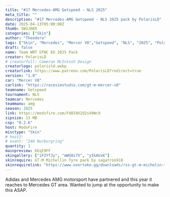 ```yaml
---
title: "#17 Mercedes-AMG Getspeed - NLS 2025"
meta_title: ""
description: "#17 Mercedes-AMG Getspeed - NLS 2025 pack by PolarisLD"
date: 2025-04-13T05:00:00Z
thumb: SW2J6KO
categories: ["Skin"]
author: "Theodora"
tags: ["Skin", "Mercedes", "Mercer V8","Getspeed", "NLS", "2025", "PolarisLD"]
draft: false
name: Team WRT GTWC EU 2025 Pack
creator: PolarisLD
# creatorfull: Cameron McIntosh Design
creatorlogo: polarisld.webp
creatorlink: https://www.patreon.com/PolarisLD?redirect=true
version: "1.0"
car: "Mercer V8"
carlink: "https://racesimstudio.com/gt-m-mercer-v8"
teamname: Getspeed
tournament: NLS
teamcar: Mercedes
teammanu: amg
season: 2025 
link: https://modsfire.com/Fd8I9X2O2sX9Wc9
zipsize: 13 MB
csp: "0.2.6"
host: ModsFire
misctype: "Skin"
# host2:
# event: "24H Nurburgring"
quantity: 1
mainpreview: KEqI9FF
skingallery: ["iFZYfJy", "mWG8i7X", "yIkAUxK"]
skinrequire: GT-M Michellin Tyre pack by sagatron918
skinrequirelink: "https://www.overtake.gg/downloads/rss-gt-m-michelin-tyre-pack.74460//"
---
```


Adidas and Mercedes AMG motorsport have partnered and this year it reaches to Mercedes GT area. Wanted to jump at the opportunity to make this ASAP.